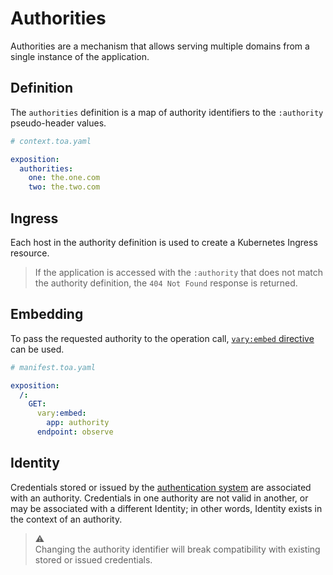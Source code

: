 # Authorities

Authorities are a mechanism that allows serving multiple domains from a single instance of the
application.

## Definition

The `authorities` definition is a map of authority identifiers to the `:authority` pseudo-header
values.

```yaml
# context.toa.yaml

exposition:
  authorities:
    one: the.one.com
    two: the.two.com
```

## Ingress

Each host in the authority definition is used to create a Kubernetes Ingress resource.

> If the application is accessed with the `:authority` that does not match the authority definition,
> the `404 Not Found` response is returned.

## Embedding

To pass the requested authority to the operation call, [`vary:embed` directive](vary.md#embeddings)
can be used.

```yaml
# manifest.toa.yaml

exposition:
  /:
    GET:
      vary:embed:
        app: authority
      endpoint: observe
```

## Identity

Credentials stored or issued by the [authentication system](identity.md) are associated with an
authority.
Credentials in one authority are not valid in another,
or may be associated with a different Identity; in other words, Identity exists in the context of an
authority.

> :warning:<br/>
> Changing the authority identifier will break compatibility with existing stored or issued
> credentials.
